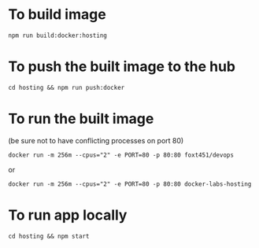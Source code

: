 # To build image

`npm run build:docker:hosting`

# To push the built image to the hub

`cd hosting && npm run push:docker`

# To run the built image

(be sure not to have conflicting processes on port 80)

`docker run -m 256m --cpus="2" -e PORT=80 -p 80:80 foxt451/devops`

or

`docker run -m 256m --cpus="2" -e PORT=80 -p 80:80 docker-labs-hosting`

# To run app locally

`cd hosting && npm start`
